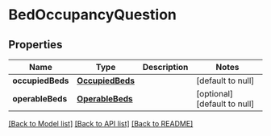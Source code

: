 # BedOccupancyQuestion
## Properties

| Name | Type | Description | Notes |
|------------ | ------------- | ------------- | -------------|
| **occupiedBeds** | [**OccupiedBeds**](OccupiedBeds.md) |  | [default to null] |
| **operableBeds** | [**OperableBeds**](OperableBeds.md) |  | [optional] [default to null] |

[[Back to Model list]](../README.md#documentation-for-models) [[Back to API list]](../README.md#documentation-for-api-endpoints) [[Back to README]](../README.md)

